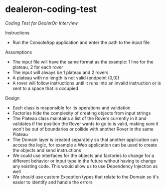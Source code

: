 # dealeron-coding-test
*Coding Test for DealerOn Interview*

Instructions
- Run the ConsoleApp application and enter the path to the input file

Assumptions
- The input file will have the same format as the example: 1 line for the plateau, 2 for each rover
- The input will always be 1 plateau and 2 rovers
- A plateau with no length is not valid (endpoint (0,0))
- A rover will follow instructions until it runs into an invalid instruction or is sent to a space that is occupied

Design
- Each class is responsible for its operations and validation
- Factories hide the complexity of creating objects from input strings
- The Plateau class maintains a list of the Rovers currently in it and validates if the position the Rover wants to go to is valid, making sure it won't be out of boundaries or collide with another Rover in the same Plateau
- The Domain layer is created separately so that another application can access the logic, for example a Web application can be used to create the objects and send instructions
- We could use interfaces for the objects and factories to change for a different behavior or input type in the future without having to change any existing code. This would allow us to use Dependency Injection as well
- We should use custom Exception types that relate to the Domain so it's easier to identify and handle the errors
